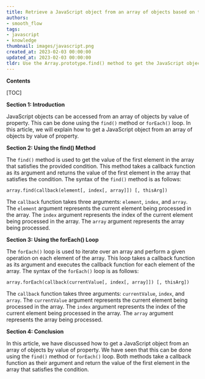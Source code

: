 ```yaml
---
title: Retrieve a JavaScript object from an array of objects based on the value of a property
authors:
- smooth_flow
tags:
- javascript
- knowledge
thumbnail: images/javascript.png
created_at: 2023-02-03 00:00:00
updated_at: 2023-02-03 00:00:00
tldr: Use the Array.prototype.find() method to get the JavaScript object from an array of objects by value of property.
---
```


**Contents**

[TOC]

**Section 1: Introduction**

JavaScript objects can be accessed from an array of objects by value of property. This can be done using the `find()` method or `forEach()` loop. In this article, we will explain how to get a JavaScript object from an array of objects by value of property.

**Section 2: Using the find() Method**

The `find()` method is used to get the value of the first element in the array that satisfies the provided condition. This method takes a callback function as its argument and returns the value of the first element in the array that satisfies the condition. The syntax of the `find()` method is as follows:

```
array.find(callback(element[, index[, array]]) [, thisArg])
```

The `callback` function takes three arguments: `element`, `index`, and `array`. The `element` argument represents the current element being processed in the array. The `index` argument represents the index of the current element being processed in the array. The `array` argument represents the array being processed.

**Section 3: Using the forEach() Loop**

The `forEach()` loop is used to iterate over an array and perform a given operation on each element of the array. This loop takes a callback function as its argument and executes the callback function for each element of the array. The syntax of the `forEach()` loop is as follows:

```
array.forEach(callback(currentValue[, index[, array]]) [, thisArg])
```

The `callback` function takes three arguments: `currentValue`, `index`, and `array`. The `currentValue` argument represents the current element being processed in the array. The `index` argument represents the index of the current element being processed in the array. The `array` argument represents the array being processed.

**Section 4: Conclusion**

In this article, we have discussed how to get a JavaScript object from an array of objects by value of property. We have seen that this can be done using the `find()` method or `forEach()` loop. Both methods take a callback function as their argument and return the value of the first element in the array that satisfies the condition.
